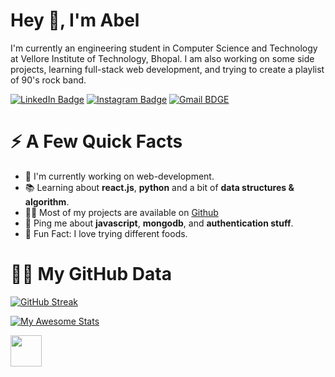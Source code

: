 # Hey 👋, I'm Abel

I'm currently an engineering student in Computer Science and Technology at Vellore Institute of Technology, Bhopal. I am also working on some side projects, learning full-stack web development, and trying to create a playlist of 90's rock band.

[![LinkedIn Badge](https://img.shields.io/badge/LinkedIn-0077B5?style=for-the-badge&logo=linkedin&logoColor=white)](https://www.linkedin.com/in/abelparayil/) [![Instagram Badge](https://img.shields.io/badge/Instagram-E4405F?style=for-the-badge&logo=instagram&logoColor=white)](https://www.instagram.com/abelparayil) [![Gmail BDGE](https://img.shields.io/badge/Gmail-D14836?style=for-the-badge&logo=gmail&logoColor=white)](https://mail.google.com/mail/?view=cm&fs=1&to=abelparayilabraham@gmail.com)


# ⚡ A Few Quick Facts

- 🧐 I'm currently working on web-development.
- 📚 Learning about **react.js**, **python** and a bit of **data structures & algorithm**.
- 👨‍💻 Most of my projects are available on [Github](https://www.github.com/abelparayil)
- 💬 Ping me about **javascript**, **mongodb**, and **authentication stuff**.
- 🍕 Fun Fact: I love trying different foods.







# 🦸‍♂️ My GitHub Data
[![GitHub Streak](https://github-readme-streak-stats.herokuapp.com/?user=abelparayil&theme=default)](https://git.io/streak-stats)

[![My Awesome Stats](https://awesome-github-stats.azurewebsites.net/user-stats/abelparayil)](https://git.io/awesome-stats-card)

<img src="https://cdn.jsdelivr.net/gh/devicons/devicon/icons/javascript/javascript-original.svg" width="50" height="50">





